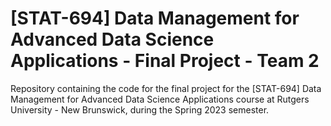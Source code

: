 # [STAT-694] Data Management for Advanced Data Science Applications - Final Project - Team 2
Repository containing the code for the final project for the [STAT-694] Data Management for Advanced Data Science Applications course at Rutgers University - New Brunswick, during the Spring 2023 semester.
